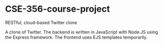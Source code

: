 # CSE-356-course-project
RESTful, cloud-based Twitter clone

A clone of Twitter. The backend is written in JavaScript with Node.JS using the Express framework. The frontend uses EJS templates temporarily. 
